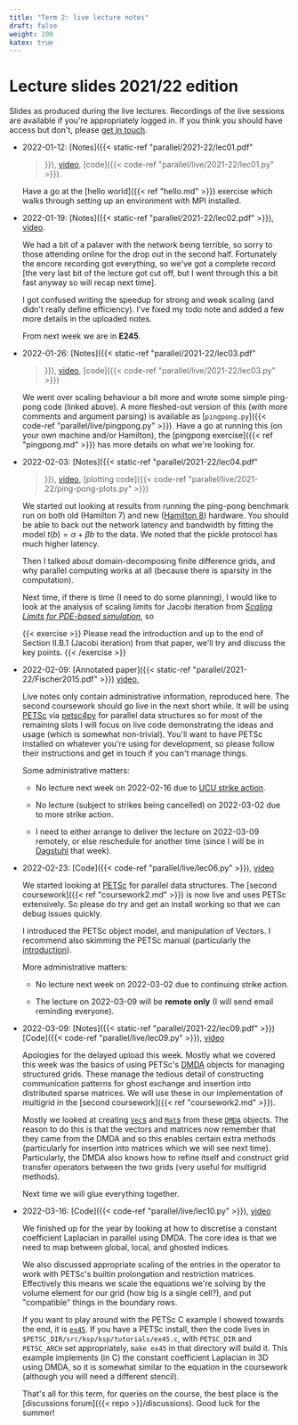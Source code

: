 ```yaml
---
title: "Term 2: live lecture notes"
draft: false
weight: 100
katex: true
---
```


# Lecture slides 2021/22 edition

Slides as produced during the live lectures. Recordings of the live
sessions are available if you're appropriately logged in. If you think
you should have access but don't, please [get in
touch](mailto:lawrence.mitchell@durham.ac.uk).

- 2022-01-12: [Notes]({{< static-ref "parallel/2021-22/lec01.pdf"
  >}}),
  [video](https://durham.cloud.panopto.eu/Panopto/Pages/Viewer.aspx?id=a2578ab5-e2b9-4a41-ab71-ae1b00d784b0),
  [code]({{< code-ref "parallel/live/2021-22/lec01.py" >}}).
  
  Have a go at the [hello world]({{< ref "hello.md" >}}) exercise
  which walks through setting up an environment with MPI installed.

- 2022-01-19: [Notes]({{< static-ref "parallel/2021-22/lec02.pdf" >}}), [video](https://durham.cloud.panopto.eu/Panopto/Pages/Viewer.aspx?id=4ed36e00-5ef0-42dd-83c2-ae2100946181).

  We had a bit of a palaver with the network being terrible, so sorry
  to those attending online for the drop out in the second half.
  Fortunately the encore recording got everything, so we've got a
  complete record [the very last bit of the lecture got cut off, but I
  went through this a bit fast anyway so will recap next time].
  
  I got confused writing the speedup for strong and weak scaling (and
  didn't really define efficiency). I've fixed my todo note and added
  a few more details in the uploaded notes.

  From next week we are in **E245**.

- 2022-01-26: [Notes]({{< static-ref "parallel/2021-22/lec03.pdf"
  >}}),
  [video](https://durham.cloud.panopto.eu/Panopto/Pages/Viewer.aspx?id=0e3fe682-0bc2-4920-8fa6-ae2900dee766),
  [code]({{< code-ref "parallel/live/2021-22/lec03.py" >}})
  
  We went over scaling behaviour a bit more and wrote some simple
  ping-pong code (linked above). A more fleshed-out version of this
  (with more comments and argument parsing) is available as
  [`pingpong.py`]({{< code-ref "parallel/live/pingpong.py" >}}). Have
  a go at running this (on your own machine and/or Hamilton), the
  [pingpong exercise]({{< ref "pingpong.md" >}}) has more details on
  what we're looking for.

- 2022-02-03: [Notes]({{< static-ref "parallel/2021-22/lec04.pdf"
  >}}), [video](https://durham.cloud.panopto.eu/Panopto/Pages/Viewer.aspx?id=adb7447d-11dc-4664-8c86-ae3000d794a0), [plotting code]({{< code-ref
  "parallel/live/2021-22/ping-pong-plots.py" >}})
  
  We started out looking at results from running the ping-pong
  benchmark run on both old (Hamilton 7) and new ([Hamilton
  8](https://www.dur.ac.uk/arc/hamilton/migration/)) hardware. You
  should be able to back out the network latency and bandwidth by
  fitting the model $t(b) = \alpha + \beta b$ to the data. We noted
  that the pickle protocol has much higher latency.
  
  Then I talked about domain-decomposing finite difference grids, and
  why parallel computing works at all (because there is sparsity in
  the computation).
  
  Next time, if there is time (I need to do some planning), I would
  like to look at the analysis of scaling limits for
  Jacobi iteration from [_Scaling Limits for
  PDE-based
  simulation_](http://www.mcs.anl.gov/papers/P5347-0515.pdf), so

  {{< exercise >}}
  Please read the introduction and up to the end of Section II.B.1
  (Jacobi iteration) from that paper, we'll try and discuss the key
  points.
  {{< /exercise >}}

- 2022-02-09: [Annotated paper]({{< static-ref
  "parallel/2021-22/Fischer2015.pdf" >}})
  [video](https://durham.cloud.panopto.eu/Panopto/Pages/Viewer.aspx?id=56478af1-c709-4cbe-9d87-ae3700d56272),
  
  
  Live notes only contain administrative information, reproduced here.
  The second coursework should go live in the next short while. It
  will be using [PETSc](https://petsc.org/) via
  [petsc4py](https://pypi.org/project/petsc4py/) for parallel data
  structures so for most of the remaining slots I will focus on live
  code demonstrating the ideas and usage (which is somewhat
  non-trivial). You'll want to have PETSc installed on whatever you're
  using for development, so please follow their instructions and get
  in touch if you can't manage things.
  
  Some administrative matters:
  
  - No lecture next week on 2022-02-16 due to [UCU strike
    action](https://www.ucu.org.uk/article/11896/Why-were-taking-action).
    
  - No lecture (subject to strikes being cancelled) on 2022-03-02 due
    to more strike action.
    
  - I need to either arrange to deliver the lecture on 2022-03-09
    remotely, or else reschedule for another time (since I will be in
    [Dagstuhl](https://dagstuhl.de) that week).

- 2022-02-23: [Code]({{< code-ref "parallel/live/lec06.py" >}}),
  [video](https://durham.cloud.panopto.eu/Panopto/Pages/Viewer.aspx?id=365190be-a98b-45cd-8e11-ae4500d750f9)
  
  We started looking at [PETSc](https://petsc.org/) for parallel data
  structures. The [second coursework]({{< ref "coursework2.md" >}}) is
  now live and uses PETSc extensively. So please do try and get an
  install working so that we can debug issues quickly.
  
  I introduced the PETSc object model, and manipulation of Vectors. I
  recommend also skimming the PETSc manual (particularly the
  [introduction](https://petsc.org/release/docs/manual/getting_started/)).
  
  More administrative matters:
  
  - No lecture next week on 2022-03-02 due to continuing strike
    action.

  - The lecture on 2022-03-09 will be **remote only** (I will send
    email reminding everyone).

- 2022-03-09: [Notes]({{< static-ref "parallel/2021-22/lec09.pdf" >}})
  [Code]({{< code-ref "parallel/live/lec09.py" >}}),
  [video](https://durham.cloud.panopto.eu/Panopto/Pages/Viewer.aspx?id=f7125450-3852-43e7-b31b-ae5300d72eea)
  
  Apologies for the delayed upload this week. Mostly what we covered
  this week was the basics of using PETSc's
  [DMDA](https://petsc.org/release/docs/manualpages/DMDA/DMDA.html#DMDA)
  objects for managing structured grids. These manage the tedious
  detail of constructing communication patterns for ghost exchange and
  insertion into distributed sparse matrices. We will use these in our
  implementation of multigrid in the [second coursework]({{< ref
  "coursework2.md" >}}).
  
  Mostly we looked at creating
  [`Vec`s](https://petsc.org/release/docs/manual/vec/#dm-local-global-vectors-and-ghost-updates)
  and [`Mat`s](https://petsc.org/release/docs/manual/mat/) from these
  [`DMDA`](https://petsc.org/release/docs/manualpages/DMDA/DMDA.html#DMDA)
  objects. The reason to do this is that the vectors and matrices now
  remember that they came from the DMDA and so this enables certain
  extra methods (particularly for insertion into matrices which we
  will see next time). Particularly, the DMDA also knows how to refine
  itself and construct grid transfer operators between the two grids
  (very useful for multigrid methods).
  
  Next time we will glue everything together.

- 2022-03-16: [Code]({{< code-ref "parallel/live/lec10.py" >}}),
  [video](https://durham.cloud.panopto.eu/Panopto/Pages/Viewer.aspx?id=4ed89385-62cd-4209-b22d-ae5a00d7900b)
  
  We finished up for the year by looking at how to discretise a
  constant coefficient Laplacian in parallel using DMDA. The core idea
  is that we need to map between global, local, and ghosted indices.
  
  We also discussed appropriate scaling of the entries in the operator
  to work with PETSc's builtin prolongation and restriction matrices.
  Effectively this means we scale the equations we're solving by the
  volume element for our grid (how big is a single cell?), and put
  "compatible" things in the boundary rows.
  
  If you want to play around with the PETSc C example I showed towards
  the end, it is
  [`ex45`](https://petsc.org/main/src/ksp/ksp/tutorials/ex45.c.html).
  If you have a PETSc install, then the code lives in
  `$PETSC_DIR/src/ksp/ksp/tutorials/ex45.c`, with `PETSC_DIR` and
  `PETSC_ARCH` set appropriately, `make ex45` in that directory will
  build it. This example implements (in C) the constant coefficient
  Laplacian in 3D using DMDA, so it is somewhat similar to the
  equation in the coursework (although you will need a different
  stencil).
  
  That's all for this term, for queries on the course, the best place
  is the [discussions forum]({{< repo >}}/discussions). Good luck for
  the summer!
